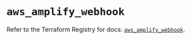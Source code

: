 # `aws_amplify_webhook`

Refer to the Terraform Registry for docs: [`aws_amplify_webhook`](https://registry.terraform.io/providers/hashicorp/aws/5.97.0/docs/resources/amplify_webhook).
